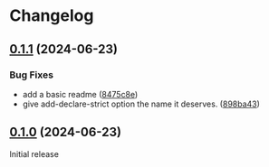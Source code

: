 # Changelog

## [0.1.1](https://github.com/JustinElst/poortman/compare/v0.1.0...v0.1.1) (2024-06-23)


### Bug Fixes

* add a basic readme ([8475c8e](https://github.com/JustinElst/poortman/commit/8475c8e14b7233a0a78884da60f742de56f01cd8))
* give add-declare-strict option the name it deserves. ([898ba43](https://github.com/JustinElst/poortman/commit/898ba437d6973f657ea75b2ccdeae5d9f8107d92))

## [0.1.0](https://github.com/JustinElst/Poortman/compare/v0.0.5...v0.1.0) (2024-06-23)

Initial release
